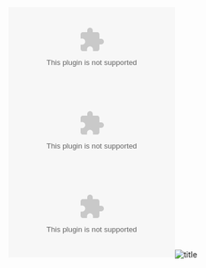 ![baidu.com](http/baidu.com)
![baidu.com](http/baidu.com)
![baidu.com](http/baidu.com)![title](https://i.imgur.com/vPgmvD1.png)